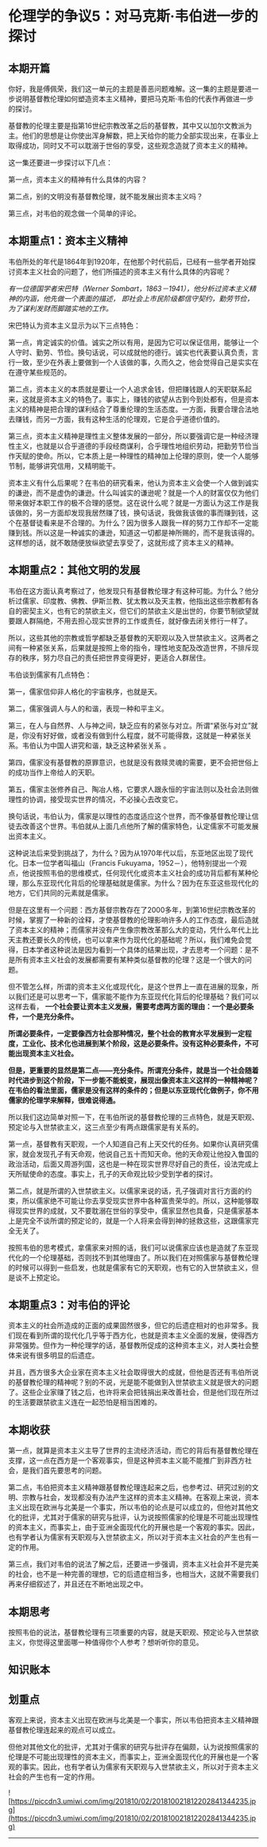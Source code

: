 # 伦理学的争议5：对马克斯·韦伯进一步的探讨

## 本期开篇

你好，我是傅佩荣，我们这一单元的主题是善恶问题难解。这一集的主题是要进一步说明基督教伦理如何塑造资本主义精神，要把马克斯·韦伯的代表作再做进一步的探讨。

基督教的伦理主要是指第16世纪宗教改革之后的基督教，其中又以加尔文教派为主。他们的思想是让你使出浑身解数，把上天给你的能力全部实现出来，在事业上取得成功，同时又不可以耽溺于世俗的享受，这些观念造就了资本主义的精神。

这一集还要进一步探讨以下几点：

第一点，资本主义的精神有什么具体的内容？

第二点，别的文明没有基督教伦理，就不能发展出资本主义吗？

第三点，对韦伯的观念做一个简单的评论。

## 本期重点1：资本主义精神

韦伯所处的年代是1864年到1920年，在他那个时代前后，已经有一些学者开始探讨资本主义社会的问题了，他们所描述的资本主义有什么具体的内容呢？

 *有一位德国学者宋巴特（Werner Sombart，1863－1941），他分析过资本主义精神的内涵，他先做一个表面的描述，*  *即社会上市民阶级都信守契约，勤劳节俭，为了谋利发财而脚踏实地的工作。*

宋巴特认为资本主义显示为以下三点特色：

第一点，肯定诚实的价值。诚实之所以有用，是因为它可以保证信用，能够让一个人守时、勤劳、节俭。换句话说，可以成就他的德行。诚实也代表要认真负责，言行一致，至少在外表上要做到一个人该做的事，久而久之，他会觉得自己是实实在在遵守某些规范的。

第二点，资本主义的本质就是要让一个人追求金钱，但把赚钱跟人的天职联系起来，这就是资本主义的特色了。事实上，赚钱的欲望从古到今到处都有，但是资本主义的精神是把合理的谋利结合了尊重伦理的生活态度。一方面，我要合理合法地去赚钱，而另一方面，我有这种生活的伦理观，它是合乎道德价值的。

第三点，资本主义精神是理性主义整体发展的一部分，所以要强调它是一种经济理性主义，也就是以合乎道德的手段经商谋利，合乎理性地组织劳动，把勤劳节俭当作天赋的使命。所以，它本质上是一种理性的精神加上伦理的原则，使一个人能够节制，能够讲究信用，又精明能干。

资本主义有什么后果呢？在韦伯的研究看来，他认为资本主义会使一个人做到诚实的谦逊，而不是虚伪的谦逊。什么叫诚实的谦逊呢？就是一个人的财富仅仅为他们带来做好本职工作的极不合理的感觉。这在说什么呢？就是一方面认为这工作是我该做的，另一方面却发现我居然赚了钱，换句话说，我做我该做的事而赚到钱，这个在基督徒看来是不合理的。为什么？因为很多人跟我一样的努力工作却不一定能赚到钱。所以这是一种诚实的谦逊，知道这一切都是神所赐的，而不是我该得的。这样想的话，就不敢随便放纵欲望去享受了，这就形成了资本主义的精神。

## 本期重点2：其他文明的发展

韦伯在这方面认真考察过了，他发现只有基督教伦理才有这种可能。为什么？他分析过儒家、印度教、佛教、伊斯兰教、犹太教以及天主教，他指出这些宗教都有各自的密契主义，也有它的禁欲主义，但它们的禁欲主义是出世的，你要节制欲望就要跟人群隔绝，不用去担心现实世界的工作或责任，就好像去闭关修行一样了。

所以，这些其他的宗教或哲学都缺乏基督教的天职观以及入世禁欲主义。这两者之间有一种紧张关系，后果就是按照上帝的指令，理性地支配及改造世界，不排斥现存的秩序，努力尽自己的责任把世界变得更好，更适合人群居住。

韦伯谈到儒家有几点特色：

第一，儒家信仰非人格化的宇宙秩序，也就是天。

第二，儒家强调人与人的和谐，表现一种和平主义。

第三，在人与自然界、人与神之间，缺乏应有的紧张与对立。所谓“紧张与对立”就是，你没有好好做，或者没有做到什么程度，就不可能得救，这就是一种紧张关系。韦伯认为中国人讲究和谐，缺乏这种紧张关系 。

第四，儒家没有基督教的原罪意识，也就是没有救赎灵魂的需要，更不会把世俗上的成功当作上帝给人的天职。

第五，儒家主张修养自己、陶冶人格，它要求人跟永恒的宇宙法则以及社会法则做理性的协调，接受现实世界的情况，不必操心去改变它。

换句话说，韦伯认为，儒家是以理性的态度适应这个世界，而不像基督教伦理让信徒去改善这个世界。韦伯就从上面几点他所了解的儒家特色，认定儒家不可能发展出资本主义。

这种说法后来受到挑战了，为什么？因为从1970年代以后，东亚地区出现了现代化。日本一位学者叫福山（Francis Fukuyama，1952－），他特别提出一个观点，他说按照韦伯的思维模式，任何现代化或资本主义社会的成功背后都有某种伦理，那么东亚现代化背后的伦理基础就是儒家。为什么？因为在东亚这些现代化的地方，它们共同的元素就是儒家。

但是在这里有一个问题：西方基督宗教存在了2000多年，到第16世纪宗教改革的时候，掌握了一种新的诠释，才使基督教的伦理影响许多人的工作态度，最后造就了资本主义的精神；而儒家并没有产生像宗教改革那么大的变动，凭什么年代上比天主教还要长久的传统，也可以拿来作为现代化的基础呢？所以，我们难免会觉得，日本学者这种说法是因为看到一个具体的结果出现，才去思考一个问题：是不是所有资本主义社会的发展都需要有某种类似基督教的伦理？这是一个很大的问题。

但不管怎么样，所谓的资本主义化或现代化，是这个世界上一直在进展的现象，所以我们还是可以思考一下，儒家能不能作为东亚现代化背后的伦理基础？我们可以这样去看， **一个社会要让资本主义发展，需要考虑两方面的理由：一个是必要条件，一个是充分条件。**

 **所谓必要条件，一定要像西方社会那种情况，整个社会的教育水平发展到一定程度，工业化、技术化也进展到某个阶段，这是必要条件。没有这种必要条件，不可能出现资本主义社会。**

 **但是，更重要的显然是第二点——充分条件。所谓充分条件，就是当一个社会随着时代进步到这个阶段，下一步能不能蜕变，展现出像资本主义这样的一种精神呢？在韦伯的看法里面，儒家是没有这样的条件的；但是以东亚现代化做例子，你不用儒家的伦理学来解释，很难说得通。**

所以我们这边简单对照一下，在韦伯所说的基督教伦理的三点特色，就是天职观、预定论与入世禁欲主义，这三点至少有两点跟儒家是有关系的。

第一点，基督教有天职观，一个人知道自己有上天交代的任务。如果你认真研究儒家，就会发现孔子有天命观，他说自己五十而知天命。他的天命观让他投入鲁国的政治活动，后面又周游列国，这也是一种在现实世界尽好自己的责任，设法完成上天所赋使命的态度。事实上，孔子的天命观比较少受到学者的探讨。

第二点，就是所谓的入世禁欲主义。以儒家来说的话，孔子强调对言行方面的约束，所以儒家绝不可能让你去享受现实世界中各种富贵荣华的。所以，这种能够取得现实世界的成就，又不要耽溺在世俗的享受中，儒家显然也具备，只是儒家基本上是完全不谈所谓的预定论的，就是一个人将来会得到神的拯救这些，这跟儒家完全无关了。

按照韦伯的思考模式，拿儒家来对照的话，我们可以说儒家应该也是造就了东亚现代化的一个伦理基础，否则找不到其他理由了。所以我们在对照儒家与基督教伦理的时候可以得到一些启发，也就是儒家有它的天职观，也有它的入世禁欲主义，但是谈不上预定论。

## 本期重点3：对韦伯的评论

资本主义的社会所造成的正面的成果固然很多，但它的后遗症相对的也非常多。我们现在看到所谓的现代化几乎等于西方化，也就是资本主义全面的发展，使得西方非常强势。但作为一种伦理学的话，基督教所促成的这种资本主义，对人类社会整体来说有很多明显的后遗症。

并且，西方很多大企业家在资本主义社会取得很大的成就，但他是否还有韦伯所说的基督教伦理的精神呢？别的不说，光是能不能做到入世禁欲主义就是很大的问题了。这些企业家赚了钱之后，也许将来会把钱捐出来改善社会，但是他们现在所过的生活要跟禁欲主义连在一起恐怕是相当困难的。

## 本期收获

第一点，就算是资本主义主导了世界的主流经济活动，而它的背后有基督教伦理在支撑，这一点在西方是一个客观事实，但是这种资本主义能不能推广到非西方社会，是我们首先要思考的问题。

第二点，韦伯把资本主义精神跟基督教伦理连起来之后，也参考过、研究过别的文明、宗教与社会，发现都没有办法产生这样的资本主义精神。在客观上来说，资本主义出现在欧洲与北美是一个事实，所以韦伯的论点是可以成立的，但他对其他文化的批评，尤其对于儒家的研究与批评，认为说按照儒家的伦理是不可能出现理性的资本主义，而事实上，由于亚洲全面现代化的开展也是一个客观的事实。因此，也有学者认为儒家有天职观与入世禁欲主义，所以对于资本主义社会的产生也有一定的作用。

第三点，我们对韦伯的说法了解之后，还要进一步强调，资本主义社会并不是完美的社会，也不是一种完善的理想，它的后遗症相当多，也相当大，这就不需要我们再来仔细叙述了，并且还在不断地出现之中。

## 本期思考

按照韦伯的说法，基督教伦理有三项重要的内容，就是天职观、预定论与入世禁欲主义，你觉得这里面哪一种值得你个人参考？想听听你的意见。

## 知识账本

## 划重点

客观上来说，资本主义出现在欧洲与北美是一个事实，所以韦伯把资本主义精神跟基督教伦理连起来的观点可以成立。

但他对其他文化的批评，尤其对于儒家的研究与批评存在偏颇，认为说按照儒家的伦理是不可能出现理性的资本主义，而事实上，亚洲全面现代化的开展也是一个客观的事实。因此，也有学者认为儒家有天职观与入世禁欲主义，所以对于资本主义社会的产生也有一定的作用。

![https://piccdn3.umiwi.com/img/201810/02/201810021812202841344235.jpg](https://piccdn3.umiwi.com/img/201810/02/201810021812202841344235.jpg)

---
